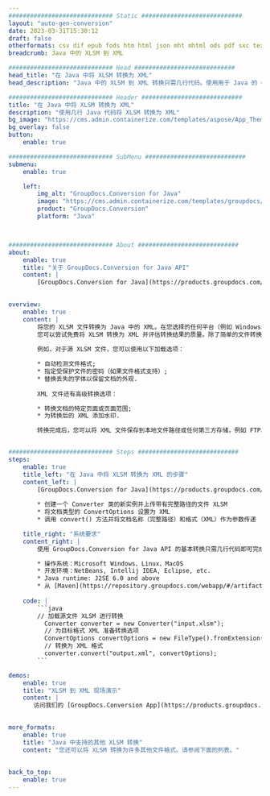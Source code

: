 ```yaml
---
############################# Static ############################
layout: "auto-gen-conversion"
date: 2023-03-31T15:30:12
draft: false
otherformats: csv dif epub fods htm html json mht mhtml ods pdf sxc tex tsv xlam xls xlsb xlsm xlsx xlt xltm xltx xml xps
breadcrumb: Java 中的 XLSM 到 XML

############################# Head ############################
head_title: "在 Java 中将 XLSM 转换为 XML"
head_description: "Java 中的 XLSM 到 XML 转换只需几行代码。使用用于 Java 的 GroupDocs 文档转换 API 转换 160 多种文件格式"

############################# Header ############################
title: "在 Java 中将 XLSM 转换为 XML"
description: "使用几行 Java 代码将 XLSM 转换为 XML"
bg_image: "https://cms.admin.containerize.com/templates/aspose/App_Themes/V3/images/bg/header1.png"
bg_overlay: false
button:
    enable: true

############################# SubMenu ############################
submenu:
    enable: true

    left:
        img_alt: "GroupDocs.Conversion for Java"
        image: "https://cms.admin.containerize.com/templates/groupdocs/images/product-logos/90x90-noborder/groupdocs-conversion-java.png"
        product: "GroupDocs.Conversion"
        platform: "Java"



############################# About ############################
about:
    enable: true
    title: "关于 GroupDocs.Conversion for Java API"
    content: |
        [GroupDocs.Conversion for Java](https://products.groupdocs.com/conversion/java/) 是一种高级文件格式转换 API，用于在 Microsoft Office、OpenDocument、PDF、HTML、电子邮件、CAD 等流行图像和文档格式之间进行转换。只需几行代码即可完成更多工作。本机 API 会自动检测原始文档的格式，并提供许多选项来自定义转换后的文档。除了从文档中提取信息的功能外，它还默认支持将转换结果缓存到本地磁盘。但是，任何类型的缓存存储都可以通过实施适当的接口来支持 - Amazon S3、Dropbox、Google Drive、Windows Azure、Reddis 或任何其他接口。
    

overview:
    enable: true
    content: |
        将您的 XLSM 文件转换为 Java 中的 XML。在您选择的任何平台（例如 Windows、Linux、macOS）上，只需几行 Java 代码。
        您可以尝试免费将 XLSM 转换为 XML 并评估转换结果的质量。除了简单的文件转换脚本外，您还可以尝试更复杂的选项来加载 XLSM 源文件并存储 XML 输出。 
        
        例如，对于源 XLSM 文件，您可以使用以下加载选项：

        * 自动检测文件格式;
        * 指定受保护文件的密码（如果文件格式支持）;
        * 替换丢失的字体以保留文档的外观.
        
        XML 文件还有高级转换选项：

        * 转换文档的特定页面或页面范围;
        * 为转换后的 XML 添加水印.

        转换完成后，您可以将 XML 文件保存到本地文件路径或任何第三方存储，例如 FTP、Amazon S3、Google Drive、Dropbox 等。请注意 - 转换 XLSM到 XML，您不需要安装任何额外的软件，例如 MS Office、Open Office、Adobe Acrobat Reader 等。


############################# Steps ############################
steps:
    enable: true
    title_left: "在 Java 中将 XLSM 转换为 XML 的步骤"
    content_left: |
        [GroupDocs.Conversion for Java](https://products.groupdocs.com/conversion/java/) 允许开发人员使用几行代码轻松地将 XLSM 文件转换为 XML。
        
        * 创建一个 Converter 类的新实例并上传带有完整路径的文件 XLSM
        * 将文档类型的 ConvertOptions 设置为 XML
        * 调用 convert() 方法并将文档名称（完整路径）和格式（XML）作为参数传递

    title_right: "系统要求"
    content_right: |
        使用 GroupDocs.Conversion for Java API 的基本转换只需几行代码即可完成。所有主要平台和操作系统都支持我们的 API。在执行以下代码之前，请确保您的系统上安装了以下先决条件。

        * 操作系统：Microsoft Windows、Linux、MacOS
        * 开发环境：NetBeans, Intellij IDEA, Eclipse, etc.
        * Java runtime: J2SE 6.0 and above
        * 从 [Maven](https://repository.groupdocs.com/webapp/#/artifacts/browse/tree/General/repo/com/groupdocs/groupdocs-conversion) 获取最新的 GroupDocs.Conversion for Java
         
    code: |
        ```java    
        // 加载源文件 XLSM 进行转换
          Converter converter = new Converter("input.xlsm");
          // 为目标格式 XML 准备转换选项
          ConvertOptions convertOptions = new FileType().fromExtension("xml").getConvertOptions();
          // 转换为 XML 格式
          converter.convert("output.xml", convertOptions);
        ```

demos:
    enable: true
    title: "XLSM 到 XML 现场演示"
    content: |
       访问我们的 [GroupDocs.Conversion App](https://products.groupdocs.app/conversion/family) 网站并立即尝试 XLSM 到 XML 转换。免费演示具有以下好处
          

more_formats:
    enable: true
    title: "Java 中支持的其他 XLSM 转换"
    content: "您还可以将 XLSM 转换为许多其他文件格式。请参阅下面的列表。"
       
       
back_to_top:
    enable: true
---
```

